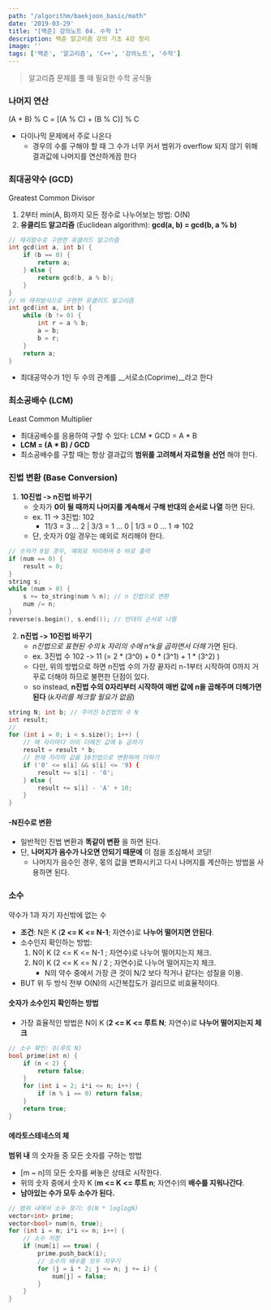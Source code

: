 ```yaml
---
path: "/algorithm/baekjoon_basic/math"
date: '2019-03-29'
title: "[백준] 강의노트 04. 수학 1"
description: 백준 알고리즘 강의 기초 4강 정리
image: ''
tags: ['백준', '알고리즘', 'C++', '강의노트', '수학']
---
```


> 알고리즘 문제를 풀 때 필요한 수학 공식들

### 나머지 연산
(A + B) % C = [(A % C) + (B % C)] % C
- 다이나믹 문제에서 주로 나온다
    - 경우의 수를 구해야 할 때 그 수가 너무 커서 범위가 overflow 되지 않기 위해 결과값에 나머지를 연산하게끔 한다

### 최대공약수 (GCD)
Greatest Common Divisor
1. 2부터 min(A, B)까지 모든 정수로 나누어보는 방법: O(N)
2. __유클리드 알고리즘__ (Euclidean algorithm): __gcd(a, b) = gcd(b, a % b)__
```cpp
// 재귀함수로 구현한 유클리드 알고리즘
int gcd(int a, int b) {
    if (b == 0) {
        return a;
    } else {
        return gcd(b, a % b);
    }
}
// 비 재귀방식으로 구현한 유클리드 알고리즘
int gcd(int a, int b) {
    while (b != 0) {
        int r = a % b;
        a = b;
        b = r;
    }
    return a;
}
```
- 최대공약수가 1인 두 수의 관계를 __서로소(Coprime)__라고 한다

### 최소공배수 (LCM)
Least Common Multiplier
- 최대공배수를 응용하여 구할 수 있다: LCM * GCD = A * B
- __LCM = (A * B) / GCD__
- 최소공배수를 구할 때는 항상 결과값의 __범위를 고려해서 자료형을 선언__ 해야 한다.

### 진법 변환 (Base Conversion)
1. __10진법 -> n진법 바꾸기__
    - 숫자가 __0이 될 때까지 나머지를 계속해서 구해 반대의 순서로 나열__ 하면 된다.
    - ex. 11 -> 3진법: 102
        - 11/3 = 3 ... 2 | 3/3 = 1 ... 0 | 1/3 = 0 ... 1 => 102
    - 단, 숫자가 0일 경우는 예외로 처리해야 한다.
```cpp 
// 숫자가 0일 경우, 예외로 처리하여 0 바로 출력
if (num == 0) {
    result = 0;
}
string s;
while (num > 0) {
    s += to_string(num % n); // n 진법으로 변환
    num /= n;
}
reverse(s.begin(), s.end()); // 반대의 순서로 나열
```

2. __n진법 -> 10진법 바꾸기__
    - _n진법으로 표현된 수의 k 자리의 수에 n^k을 곱하면서 더해_ 가면 된다.
    - ex. 3진법 수 102 -> 11 (= 2 * (3^0) + 0 * (3^1) + 1 * (3^2) )
    - 다만, 위의 방법으로 하면 n진법 수의 가장 끝자리 n-1부터 시작하여 0까지 거꾸로 더해야 하므로 불편한 단점이 있다.
    - so instead, __n진법 수의 0자리부터 시작하여 매번 값에 n을 곱해주며 더해가면 된다__ (_k자리를 체크할 필요가 없음_)
```cpp
string N; int b; // 주어진 b진법의 수 N
int result;
// 
for (int i = 0; i < s.size(); i++) {
    // 매 자리마다 이미 더해진 값에 b 곱하기
    result = result * b;
    // 현재 자리의 값을 10진법으로 변환하여 더하기
    if ('0' <= s[i] && s[i] <= '9) {
        result += s[i] - '0';
    } else {
        result += s[i] - 'A' + 10;
    }
}
```

#### -N진수로 변환
- 일반적인 진법 변환과 __똑같이 변환__ 을 하면 된다.
- 단, __나머지가 음수가 나오면 안되기 때문에__ 이 점을 조심해서 코딩!
    - 나머지가 음수인 경우, 몫의 값을 변화시키고 다시 나머지를 계산하는 방법을 사용하면 된다.

### 소수
약수가 1과 자기 자신밖에 없는 수
- __조건__: N은 K (__2 <= K <= N-1__; 자연수)로 __나누어 떨어지면 안된다__.
- 소수인지 확인하는 방법: 
    1. N이 K (2 <= K <= N-1 ; 자연수)로 나누어 떨어지는지 체크.
    2. N이 K (2 <= K <= N / 2 ; 자연수)로 나누어 떨어지는지 체크.
        - N의 약수 중에서 가장 큰 것이 N/2 보다 작거나 같다는 성질을 이용.
- BUT 위 두 방식 전부 O(N)의 시간복잡도가 걸리므로 비효율적이다.

#### 숫자가 소수인지 확인하는 방법
- 가장 효율적인 방법은 N이 K (__2 <= K <= 루트 N__; 자연수)로 __나누어 떨어지는지 체크__
```cpp
// 소수 확인: O(루트 N)
bool prime(int n) {
    if (n < 2) {
        return false;
    }
    for (int i = 2; i*i <= n; i++) {
        if (n % i == 0) return false;
    }
    return true;
}
```

#### 에라토스테네스의 체
__범위 내__ 의 숫자들 중 모든 숫자를 구하는 방법
- [m ~ n]의 모든 숫자를 써놓은 상태로 시작한다.
- 위의 숫자 중에서 숫자 K (__m <= K <= 루트 n__; 자연수)의 __배수를 지워나간다__.
- __남아있는 수가 모두 소수가 된다.__
```cpp
// 범위 내에서 소수 찾기: O(N * loglogN)
vector<int> prime;
vector<bool> num(n, true);
for (int i = m; i*i <= n; i++) {
    // 소수 저장
    if (num[i] == true) {
        prime.push_back(i);
        // 소수의 배수를 모두 지우기
        for (j = i * 2; j <= n; j += i) {
            num[j] = false;
        }
    }
}
```